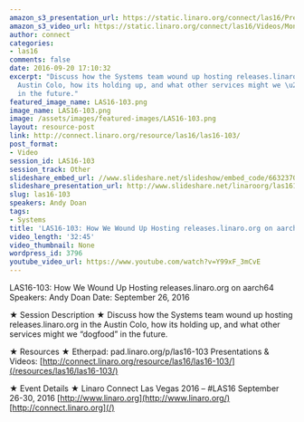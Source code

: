```yaml
---
amazon_s3_presentation_url: https://static.linaro.org/connect/las16/Presentations/Monday/LAS16-103%20-%20How%20We%20Wound%20Up%20Hosting%20releases.linaro.org%20on%20aarch64%20%281%29.pdf
amazon_s3_video_url: https://static.linaro.org/connect/las16/Videos/Monday/LAS16-103%20How%20We%20Wound%20Up%20Hosting%20releases.linaro.org%20on%20aarch64.mp4
author: connect
categories:
- las16
comments: false
date: 2016-09-20 17:10:32
excerpt: "Discuss how the Systems team wound up hosting releases.linaro.org in the
  Austin Colo, how its holding up, and what other services might we \u201Cdogfood\u201D
  in the future."
featured_image_name: LAS16-103.png
image_name: LAS16-103.png
image: /assets/images/featured-images/LAS16-103.png
layout: resource-post
link: http://connect.linaro.org/resource/las16/las16-103/
post_format:
- Video
session_id: LAS16-103
session_track: Other
slideshare_embed_url: //www.slideshare.net/slideshow/embed_code/66323709
slideshare_presentation_url: http://www.slideshare.net/linaroorg/las16103-how-we-wound-up-hosting-releaseslinaroorg-on-aarch64
slug: las16-103
speakers: Andy Doan
tags:
- Systems
title: 'LAS16-103: How We Wound Up Hosting releases.linaro.org on aarch64'
video_length: '32:45'
video_thumbnail: None
wordpress_id: 3796
youtube_video_url: https://www.youtube.com/watch?v=Y99xF_3mCvE
---
```


LAS16-103: How We Wound Up Hosting releases.linaro.org on aarch64
Speakers: Andy Doan
Date: September 26, 2016

★ Session Description ★
Discuss how the Systems team wound up hosting releases.linaro.org in the Austin Colo, how its holding up, and what other services might we “dogfood” in the future.

★ Resources ★
Etherpad: pad.linaro.org/p/las16-103
Presentations & Videos: [http://connect.linaro.org/resource/las16/las16-103/](/resources/las16/las16-103/)

★ Event Details ★
Linaro Connect Las Vegas 2016 – #LAS16
September 26-30, 2016
[http://www.linaro.org](http://www.linaro.org/)
[http://connect.linaro.org](/)
